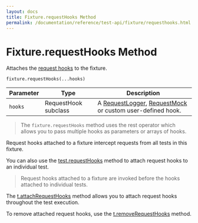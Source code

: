 ```yaml
---
layout: docs
title: Fixture.requestHooks Method
permalink: /documentation/reference/test-api/fixture/requesthooks.html
---
```

# Fixture.requestHooks Method

Attaches the [request hooks](../../../guides/advanced-guides/intercept-http-requests.md) to the fixture.

```text
fixture.requestHooks(...hooks)
```

Parameter | Type | Description
--------- | ---- | ------------
`hooks`    | RequestHook subclass | A [RequestLogger](../requestlogger/README.md), [RequestMock](../requestmock/README.md) or custom user-defined hook.

> The `fixture.requestHooks` method uses the rest operator which allows you to pass multiple hooks as parameters or arrays of hooks.

Request hooks attached to a fixture intercept requests from all tests in this fixture.

You can also use the [test.requestHooks](../test/requesthooks.md) method to attach request hooks to an individual test.

> Request hooks attached to a fixture are invoked before the hooks attached to individual tests.

The [t.attachRequestHooks](../testcontroller/attachrequesthooks.md) method allows you to attach request hooks throughout the test execution.

To remove attached request hooks, use the [t.removeRequestHooks](../testcontroller/removerequesthooks.md) method.

